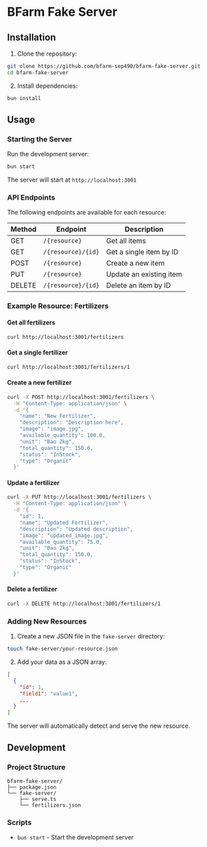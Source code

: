# BFarm Fake Server

## Installation

1. Clone the repository:
```bash
git clone https://github.com/bfarm-sep490/bfarm-fake-server.git
cd bfarm-fake-server
```

2. Install dependencies:
```bash
bun install
```

## Usage

### Starting the Server

Run the development server:
```bash
bun start
```

The server will start at `http://localhost:3001`

### API Endpoints

The following endpoints are available for each resource:

| Method | Endpoint | Description |
|--------|----------|-------------|
| GET | `/{resource}` | Get all items |
| GET | `/{resource}/{id}` | Get a single item by ID |
| POST | `/{resource}` | Create a new item |
| PUT | `/{resource}` | Update an existing item |
| DELETE | `/{resource}/{id}` | Delete an item by ID |

### Example Resource: Fertilizers

#### Get all fertilizers
```bash
curl http://localhost:3001/fertilizers
```

#### Get a single fertilizer
```bash
curl http://localhost:3001/fertilizers/1
```

#### Create a new fertilizer
```bash
curl -X POST http://localhost:3001/fertilizers \
  -H "Content-Type: application/json" \
  -d '{
    "name": "New Fertilizer",
    "description": "Description here",
    "image": "image.jpg",
    "available_quantity": 100.0,
    "unit": "Bao 2kg",
    "total_quantity": 150.0,
    "status": "InStock",
    "type": "Organic"
  }'
```

#### Update a fertilizer
```bash
curl -X PUT http://localhost:3001/fertilizers \
  -H "Content-Type: application/json" \
  -d '{
    "id": 1,
    "name": "Updated Fertilizer",
    "description": "Updated description",
    "image": "updated_image.jpg",
    "available_quantity": 75.0,
    "unit": "Bao 2kg",
    "total_quantity": 150.0,
    "status": "InStock",
    "type": "Organic"
  }'
```

#### Delete a fertilizer
```bash
curl -X DELETE http://localhost:3001/fertilizers/1
```

### Adding New Resources

1. Create a new JSON file in the `fake-server` directory:
```bash
touch fake-server/your-resource.json
```

2. Add your data as a JSON array:
```json
[
  {
    "id": 1,
    "field1": "value1",
    ...
  }
]
```

The server will automatically detect and serve the new resource.

## Development

### Project Structure
```
bfarm-fake-server/
├── package.json
└── fake-server/
    ├── serve.ts
    └── fertilizers.json
```

### Scripts

- `bun start` - Start the development server